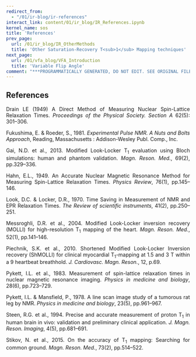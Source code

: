 ```yaml
---
redirect_from:
  - "/01/ir-blog/ir-references"
interact_link: content/01/ir_blog/IR_References.ipynb
kernel_name: sos
title: 'References'
prev_page:
  url: /01/ir_blog/IR_OtherMethods
  title: 'Other Saturation-Recovery T<sub>1</sub> Mapping techniques'
next_page:
  url: /01/vfa_blog/VFA_Introduction
  title: 'Variable Flip Angle'
comment: "***PROGRAMMATICALLY GENERATED, DO NOT EDIT. SEE ORIGINAL FILES IN /content***"
---
```


## References





<p style="text-align:justify;">
Drain LE (1949) A Direct Method of Measuring Nuclear Spin-Lattice Relaxation Times. <i>Proceedings of the Physical Society. Section A</i> 62(5): 301–306.
</p>

<p style="text-align:justify;">
Fukushima, E. & Roeder, S., 1981. <i>Experimental Pulse NMR. A Nuts and Bolts Approach</i>, Reading, Massachusetts : Addison-Wesley Publ. Comp., Inc.
</p>

<p style="text-align:justify;">
Gai, N.D. et al., 2013. Modified Look-Locker T<sub>1</sub> evaluation using Bloch simulations: human and phantom validation. <i>Magn. Reson. Med.</i>, 69(2), pp.329–336.
</p>

<p style="text-align:justify;">
Hahn, E.L., 1949. An Accurate Nuclear Magnetic Resonance Method for Measuring Spin-Lattice Relaxation Times. <i>Physics Review</i>, 76(1), pp.145–146.
</p>

<p style="text-align:justify;">
Look, D.C. & Locker, D.R., 1970. Time Saving in Measurement of NMR and EPR Relaxation Times. <i>The Review of scientific instruments</i>, 41(2), pp.250–251.
</p>

<p style="text-align:justify;">
Messroghli, D.R. et al., 2004. Modified Look-Locker inversion recovery (MOLLI) for high-resolution T<sub>1</sub> mapping of the heart. <i>Magn. Reson. Med.</i>, 52(1), pp.141–146.
</p>

<p style="text-align:justify;">
Piechnik, S.K. et al., 2010. Shortened Modified Look-Locker Inversion recovery (ShMOLLI) for clinical myocardial T<sub>1</sub>-mapping at 1.5 and 3 T within a 9 heartbeat breathhold. <i>J. Cardiovasc. Magn. Reson.</i>, 12, p.69.
</p>

<p style="text-align:justify;">
Pykett, I.L. et al., 1983. Measurement of spin-lattice relaxation times in nuclear magnetic resonance imaging. <i>Physics in medicine and biology</i>, 28(6), pp.723–729.
</p>

<p style="text-align:justify;">
Pykett, I.L. & Mansfield, P., 1978. A line scan image study of a tumorous rat leg by NMR. <i>Physics in medicine and biology</i>, 23(5), pp.961–967.
</p>

<p style="text-align:justify;">
Steen, R.G. et al., 1994. Precise and accurate measurement of proton T<sub>1</sub> in human brain in vivo: validation and preliminary clinical application. <i>J. Magn. Reson. Imaging</i>, 4(5), pp.681–691.
</p>

<p style="text-align:justify;">
Stikov, N. et al., 2015. On the accuracy of T<sub>1</sub> mapping: Searching for common ground. <i>Magn. Reson. Med.</i>, 73(2), pp.514–522.
</p>
